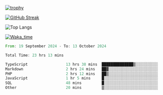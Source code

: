 <!--
**ren-joey/ren-joey** is a ✨ _special_ ✨ repository because its `README.md` (this file) appears on your GitHub profile.

Here are some ideas to get you started:

- 🔭 I’m currently working on ...
- 🌱 I’m currently learning ...
- 👯 I’m looking to collaborate on ...
- 🤔 I’m looking for help with ...
- 💬 Ask me about ...
- 📫 How to reach me: ...
- 😄 Pronouns: ...
- ⚡ Fun fact: ...
-->

[![trophy](https://github-profile-trophy.vercel.app/?username=ren-joey&theme=darkhub)](https://github.com/ren-joey)

[![GitHub Streak](https://streak-stats.demolab.com/?user=ren-joey&theme=dark)](https://github.com/ren-joey)

![Top Langs](https://github-readme-stats.vercel.app/api/top-langs?username=ren-joey&show_icons=true&layout=compact&locale=en&hide=html,CSS,scss,Pug,Twig&theme=dark)

[![Waka_time](https://github-readme-stats.vercel.app/api/wakatime?username=joeyren&theme=dark)](https://github.com/ren-joey)

<!--START_SECTION:waka-->

```rust
From: 19 September 2024 - To: 13 October 2024

Total Time: 23 hrs 13 mins

TypeScript                 13 hrs 38 mins  ██████████████▒░░░░░░░░░░   57.85 %
Markdown                   2 hrs 24 mins   ██▓░░░░░░░░░░░░░░░░░░░░░░   10.20 %
PHP                        2 hrs 12 mins   ██▒░░░░░░░░░░░░░░░░░░░░░░   09.36 %
JavaScript                 1 hr 5 mins     █░░░░░░░░░░░░░░░░░░░░░░░░   04.64 %
SQL                        48 mins         █░░░░░░░░░░░░░░░░░░░░░░░░   03.43 %
Other                      20 mins         ▒░░░░░░░░░░░░░░░░░░░░░░░░   01.48 %
```

<!--END_SECTION:waka-->
